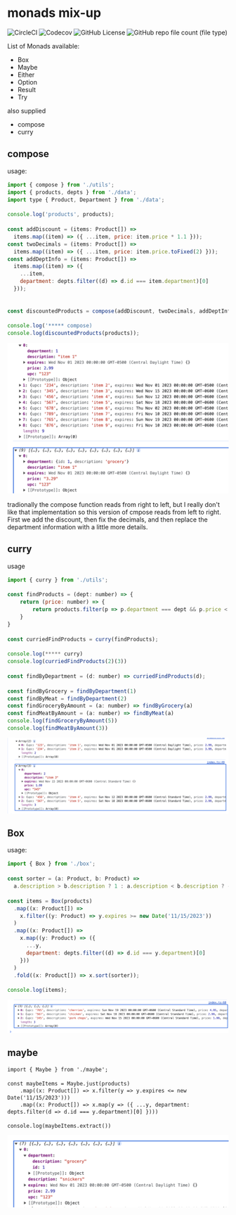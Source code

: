 # monads mix-up

![CircleCI](https://img.shields.io/circleci/build/github/C5m7b4/monads-test-mix/master)
![Codecov](https://img.shields.io/codecov/c/github/C5m7b4/monads-test-mix)
![GitHub License](https://img.shields.io/github/license/C5m7b4/monads-test-mix)
![GitHub repo file count (file type)](https://img.shields.io/github/directory-file-count/C5m7b4/monads-test-mix)

List of Monads available:

- Box
- Maybe
- Either
- Option
- Result
- Try

also supplied

- compose
- curry

## compose

usage:

```js
import { compose } from './utils';
import { products, depts } from './data';
import type { Product, Department } from './data';

console.log('products', products);

const addDiscount = (items: Product[]) =>
  items.map((item) => ({ ...item, price: item.price * 1.1 }));
const twoDecimals = (items: Product[]) =>
  items.map((item) => ({ ...item, price: item.price.toFixed(2) }));
const addDeptInfo = (items: Product[]) =>
  items.map((item) => ({
    ...item,
    department: depts.filter((d) => d.id === item.department)[0]
  }));


const discountedProducts = compose(addDiscount, twoDecimals, addDeptInfo);

console.log('***** compose)
console.log(discountedProducts(products));

```



![compose](img/compose_01.png)

tradionally the compose function reads from right to left, but I really don't like that implementation so this version of cmpose reads from left to right. First we add the discount, then fix the decimals, and then replace the department information with a little more details.

## curry

usage

```js
import { curry } from './utils';

const findProducts = (dept: number) => {
    return (price: number) => {
        return products.filter(p => p.department === dept && p.price < price)
    }
}

const curriedFindProducts = curry(findProducts);

console.log(***** curry)
console.log(curriedFindProducts(2)(3))

const findByDepartment = (d: number) => curriedFindProducts(d);

const findByGrocery = findByDepartment(1)
const findByMeat = findByDepartment(2)
const findGroceryByAmount = (a: number) => findByGrocery(a)
const findMeatByAmount = (a: number) => findByMeat(a)
console.log(findGroceryByAmount(5))
console.log(findMeatByAmount(3))
```

![curry](img/curry.png)

## Box

usage:

```js
import { Box } from './box';

const sorter = (a: Product, b: Product) =>
  a.description > b.description ? 1 : a.description < b.description ? -1 : 0;

const items = Box(products)
  .map((x: Product[]) =>
    x.filter((y: Product) => y.expires >= new Date('11/15/2023'))
  )
  .map((x: Product[]) =>
    x.map((y: Product) => ({
      ...y,
      department: depts.filter((d) => d.id === y.department)[0]
    }))
  )
  .fold((x: Product[]) => x.sort(sorter));

console.log(items);
```

![box](img/box.png)

## maybe

```j2
import { Maybe } from './maybe';

const maybeItems = Maybe.just(products)
    .map((x: Product[]) => x.filter(y => y.expires <= new Date('11/15/2023')))
    .map((x: Product[]) => x.map(y => ({ ...y, department: depts.filter(d => d.id === y.department)[0] })))

console.log(maybeItems.extract())
```

![maybe](img/maybe.png)
